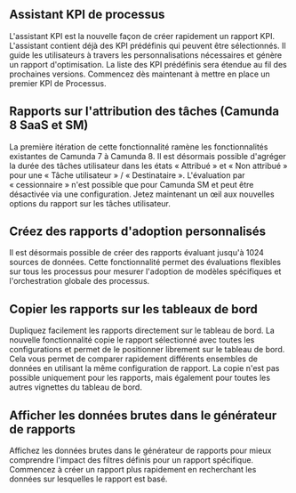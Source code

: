 ## Assistant KPI de processus
L'assistant KPI est la nouvelle façon de créer rapidement un rapport KPI. 
L'assistant contient déjà des KPI prédéfinis qui peuvent être sélectionnés. 
Il guide les utilisateurs à travers les personnalisations nécessaires et génère un rapport d'optimisation. 
La liste des KPI prédéfinis sera étendue au fil des prochaines versions. 
Commencez dès maintenant à mettre en place un premier KPI de Processus.

## Rapports sur l'attribution des tâches (Camunda 8 SaaS et SM)
La première itération de cette fonctionnalité ramène les fonctionnalités existantes de Camunda 7 à Camunda 8. 
Il est désormais possible d'agréger la durée des tâches utilisateur dans les états « Attribué » 
et « Non attribué » pour une « Tâche utilisateur » / « Destinataire ». 
L'évaluation par « cessionnaire » n'est possible que pour Camunda SM et peut être désactivée 
via une configuration. Jetez maintenant un œil aux nouvelles options du rapport sur les tâches utilisateur.

## Créez des rapports d'adoption personnalisés
Il est désormais possible de créer des rapports évaluant jusqu'à 1024 sources de données. 
Cette fonctionnalité permet des évaluations flexibles sur tous les processus pour mesurer 
l'adoption de modèles spécifiques et l'orchestration globale des processus.

## Copier les rapports sur les tableaux de bord
Dupliquez facilement les rapports directement sur le tableau de bord. 
La nouvelle fonctionnalité copie le rapport sélectionné avec toutes les configurations et permet 
de le positionner librement sur le tableau de bord. Cela vous permet de comparer rapidement 
différents ensembles de données en utilisant la même configuration de rapport.
La copie n'est pas possible uniquement pour les rapports, mais également pour 
toutes les autres vignettes du tableau de bord.

## Afficher les données brutes dans le générateur de rapports
Affichez les données brutes dans le générateur de rapports pour mieux comprendre l'impact 
des filtres définis pour un rapport spécifique. Commencez à créer un rapport plus rapidement 
en recherchant les données sur lesquelles le rapport est basé.